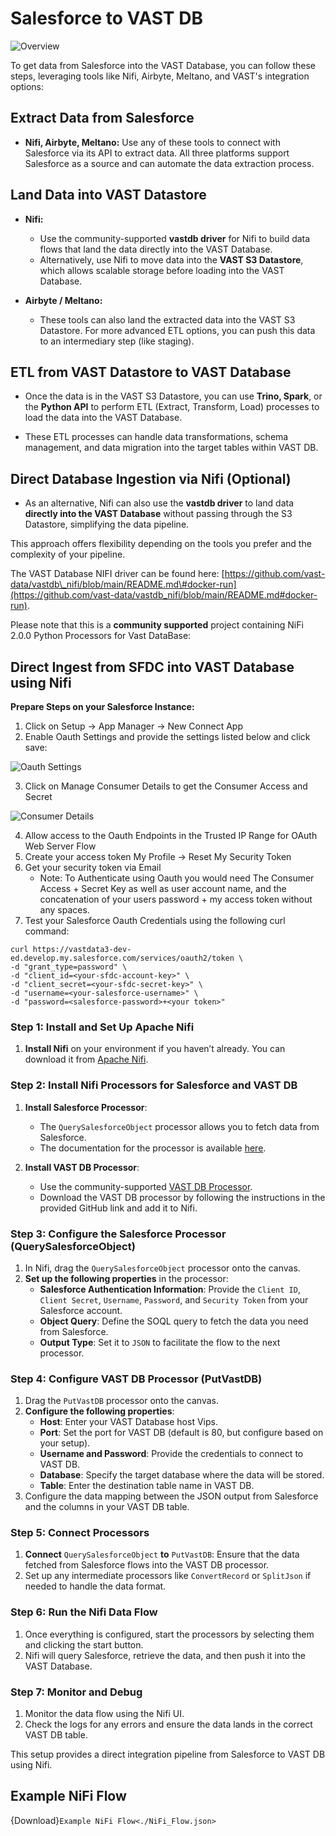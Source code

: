 # Salesforce to VAST DB

![Overview](./overview.png)

To get data from Salesforce into the VAST Database, you can follow these steps, leveraging tools like Nifi, Airbyte, Meltano, and VAST's integration options:

## Extract Data from Salesforce

- **Nifi, Airbyte, Meltano:** Use any of these tools to connect with Salesforce via its API to extract data. All three platforms support Salesforce as a source and can automate the data extraction process.

## Land Data into VAST Datastore

- **Nifi:**
  - Use the community-supported **vastdb driver** for Nifi to build data flows that land the data directly into the VAST Database.
  - Alternatively, use Nifi to move data into the **VAST S3 Datastore**, which allows scalable storage before loading into the VAST Database.

- **Airbyte / Meltano:**
  - These tools can also land the extracted data into the VAST S3 Datastore. For more advanced ETL options, you can push this data to an intermediary step (like staging).

## ETL from VAST Datastore to VAST Database

- Once the data is in the VAST S3 Datastore, you can use **Trino, Spark**, or the **Python API** to perform ETL (Extract, Transform, Load) processes to load the data into the VAST Database.

- These ETL processes can handle data transformations, schema management, and data migration into the target tables within VAST DB.

## Direct Database Ingestion via Nifi (Optional)

- As an alternative, Nifi can also use the **vastdb driver** to land data **directly into the VAST Database** without passing through the S3 Datastore, simplifying the data pipeline.

This approach offers flexibility depending on the tools you prefer and the complexity of your pipeline.

The VAST Database NIFI driver can be found here: [https://github.com/vast-data/vastdb\_nifi/blob/main/README.md\#docker-run](https://github.com/vast-data/vastdb_nifi/blob/main/README.md#docker-run).

Please note that this is a **community supported** project containing NiFi 2.0.0 Python Processors for Vast DataBase:

## Direct Ingest from SFDC into VAST Database using Nifi

**Prepare Steps on your Salesforce Instance:**

1. Click on Setup → App Manager → New Connect App
2. Enable Oauth Settings and provide the settings listed below and click save:

![Oauth Settings](./oauth_settings.png)

3. Click on Manage Consumer Details to get the Consumer Access and Secret

![Consumer Details](./consumer_details.png)

4. Allow access to the Oauth Endpoints in the Trusted IP Range for OAuth Web Server Flow
5. Create your access token My Profile → Reset My Security Token
6. Get your security token via Email
   - Note: To Authenticate using Oauth you would need The Consumer Access \+ Secret Key as well as user account name, and the concatenation of your users password \+ my access token without any spaces.
7. Test your Salesforce Oauth Credentials using the following curl command:


```
curl https://vastdata3-dev-ed.develop.my.salesforce.com/services/oauth2/token \  
-d "grant_type=password" \ 
-d "client_id=<your-sfdc-account-key>" \
-d "client_secret=<your-sfdc-secret-key>" \
-d "username=<your-salesforce-username>" \
-d "password=<salesforce-password>+<your token>"
```

### Step 1: Install and Set Up Apache Nifi

1. **Install Nifi** on your environment if you haven’t already. You can download it from [Apache Nifi](https://nifi.apache.org/download.html).

### Step 2: Install Nifi Processors for Salesforce and VAST DB

1. **Install Salesforce Processor**:
   - The `QuerySalesforceObject` processor allows you to fetch data from Salesforce.
   - The documentation for the processor is available [here](https://nifi.apache.org/docs/nifi-docs/components/org.apache.nifi/nifi-salesforce-nar/1.27.0/org.apache.nifi.processors.salesforce.QuerySalesforceObject/index.html).

2. **Install VAST DB Processor**:
   - Use the community-supported [VAST DB Processor](https://github.com/vast-data/vastdb_nifi/blob/main/docs/PutVastDB.md).
   - Download the VAST DB processor by following the instructions in the provided GitHub link and add it to Nifi.

### Step 3: Configure the Salesforce Processor (QuerySalesforceObject)

1. In Nifi, drag the `QuerySalesforceObject` processor onto the canvas.
2. **Set up the following properties** in the processor:
   - **Salesforce Authentication Information**: Provide the `Client ID`, `Client Secret`, `Username`, `Password`, and `Security Token` from your Salesforce account.
   - **Object Query**: Define the SOQL query to fetch the data you need from Salesforce.
   - **Output Type**: Set it to `JSON` to facilitate the flow to the next processor.

### Step 4: Configure VAST DB Processor (PutVastDB)

1. Drag the `PutVastDB` processor onto the canvas.
2. **Configure the following properties**:
   - **Host**: Enter your VAST Database host Vips.
   -  **Port**: Set the port for VAST DB (default is 80, but configure based on your setup).
   - **Username and Password**: Provide the credentials to connect to VAST DB.
   - **Database**: Specify the target database where the data will be stored.
   - **Table**: Enter the destination table name in VAST DB.
3. Configure the data mapping between the JSON output from Salesforce and the columns in your VAST DB table.

### Step 5: Connect Processors

1. **Connect** `QuerySalesforceObject` **to** `PutVastDB`: Ensure that the data fetched from Salesforce flows into the VAST DB processor.
2. Set up any intermediate processors like `ConvertRecord` or `SplitJson` if needed to handle the data format.

### Step 6: Run the Nifi Data Flow

1. Once everything is configured, start the processors by selecting them and clicking the start button.
2. Nifi will query Salesforce, retrieve the data, and then push it into the VAST Database.

### Step 7: Monitor and Debug

1. Monitor the data flow using the Nifi UI.
2. Check the logs for any errors and ensure the data lands in the correct VAST DB table.

This setup provides a direct integration pipeline from Salesforce to VAST DB using Nifi.


## Example NiFi Flow

{Download}`Example NiFi Flow<./NiFi_Flow.json>`